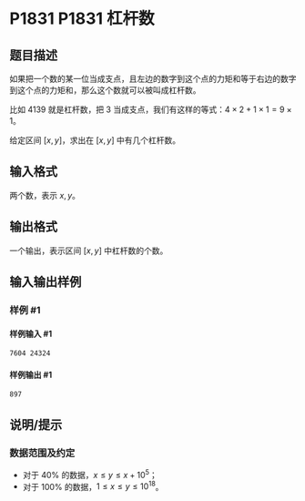 # P1831 P1831 杠杆数

## 题目描述

如果把一个数的某一位当成支点，且左边的数字到这个点的力矩和等于右边的数字到这个点的力矩和，那么这个数就可以被叫成杠杆数。

比如 $4139$ 就是杠杆数，把 $3$ 当成支点，我们有这样的等式：$4\times 2+1\times 1=9\times 1$。

给定区间 $[x,y]$，求出在 $[x,y]$ 中有几个杠杆数。

## 输入格式

两个数，表示 $x,y$。

## 输出格式

一个输出，表示区间 $[x,y]$ 中杠杆数的个数。


## 输入输出样例

### 样例 #1

#### 样例输入 #1

```
7604 24324
```

#### 样例输出 #1

```
897
```

## 说明/提示

### 数据范围及约定

- 对于 $40\%$ 的数据，$x \le y \le x+10^5$；
- 对于 $100\%$ 的数据，$1 \le x \le y \le 10^{18}$。
